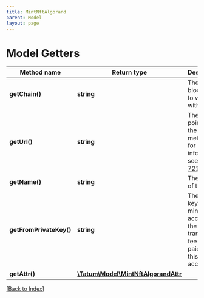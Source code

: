 ```yaml
---
title: MintNftAlgorand
parent: Model
layout: page
---
```


# Model Getters

Method name | Return type | Description | Notes
------------ | ------------- | ------------- | -------------
**getChain()** | **string** | The blockchain to work with |
**getUrl()** | **string** | The URL pointing to the NFT metadata; for more information, see <a href="https://eips.ethereum.org/EIPS/eip-721#specification" target="_blank">EIP-721</a> |
**getName()** | **string** | The name of the NFT |
**getFromPrivateKey()** | **string** | The private key of the minting account; the transaction fee will be paid from this account |
**getAttr()** | [**\Tatum\Model\MintNftAlgorandAttr**](MintNftAlgorandAttr.md) |  | [optional]

[[Back to Index]](../index.md)
